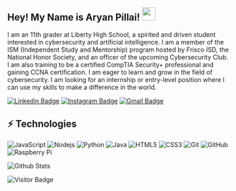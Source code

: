 ## Hey! My Name is Aryan Pillai! <img src="https://raw.githubusercontent.com/aemmadi/aemmadi/master/wave.gif" width="30">

I am an 11th grader at Liberty High School, a spirited and driven student interested in cybersecurity and artificial intelligence. I am a member of the ISM (Independent Study and Mentorship) program hosted by Frisco ISD, the National Honor Society, and an officer of the upcoming Cybersecurity Club. I am also training to be a certified CompTIA Security+ professional and gaining CCNA certification. I am eager to learn and grow in the field of cybersecurity. I am looking for an internship or entry-level position where I can use my skills to make a difference in the world.

[![Linkedin Badge](https://img.shields.io/badge/-apillai2701-blue?style=flat-square&logo=Linkedin&logoColor=white&link=https://www.linkedin.com/in/apillai2701/)](https://www.linkedin.com/in/apillai2701/)
[![Instagram Badge](https://img.shields.io/badge/-apillai2701-purple?style=flat-square&logo=instagram&logoColor=white&link=https://www.instagram.com/apillai2701//)](https://www.instagram.com/apillai2701/)
[![Gmail Badge](https://img.shields.io/badge/-aryanpillai2701@gmail.com-c14438?style=flat-square&logo=Gmail&logoColor=white&link=mailto:aryanpillai2701@gmail.com)](mailto:aryanpillai2701@gmail.com)

## ⚡ Technologies

![JavaScript](https://img.shields.io/badge/-JavaScript-black?style=flat-square&logo=javascript)
![Nodejs](https://img.shields.io/badge/-Nodejs-black?style=flat-square&logo=Node.js)
![Python](https://img.shields.io/badge/-Python-black?style=flat-square&logo=Python)
![Java](https://img.shields.io/badge/-java-E34A86?style=flat-square&logo=java)
![HTML5](https://img.shields.io/badge/-HTML5-E34F26?style=flat-square&logo=html5&logoColor=white)
![CSS3](https://img.shields.io/badge/-CSS3-1572B6?style=flat-square&logo=css3)
![Git](https://img.shields.io/badge/-Git-black?style=flat-square&logo=git)
![GitHub](https://img.shields.io/badge/-GitHub-181717?style=flat-square&logo=github)
![Raspberry Pi](https://img.shields.io/badge/-Raspberry%20Pi-C51A4A?style=flat-square&logo=Raspberry-Pi)

![Github Stats](https://github-readme-stats.vercel.app/api?username=AryanPillai2007&count_private=true&show_icons=true&include_all_commits=true)

![Visitor Badge](https://visitor-badge.laobi.icu/badge?page_id=AryanPillai2007.AryanPillai2007)
